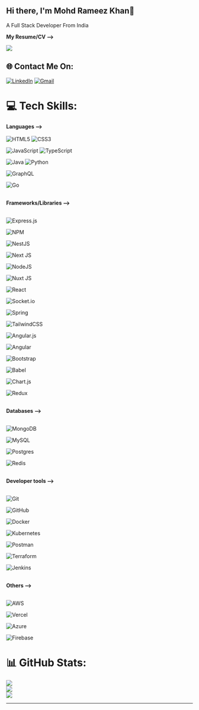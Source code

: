 ## Hi there, I'm Mohd Rameez Khan👋
A Full Stack Developer From India

<b>My Resume/CV --> </b>

[![](https://visitcount.itsvg.in/api?id=Rkhan2026&icon=0&color=1)](https://visitcount.itsvg.in)</br>

## 🌐 Contact Me On:
[![LinkedIn](https://img.shields.io/badge/LinkedIn-0A66C2.svg?style=for-the-badge&logo=LinkedIn&logoColor=white)](https://linkedin.com/in/mohd-rameez-khan-6934a5226) 
[![Gmail](https://img.shields.io/badge/Gmail-D14836?style=for-the-badge&logo=gmail&logoColor=white)](mailto:zkhan2026@gmail.com)

# 💻 Tech Skills:
<b>Languages --></b><br><br>
![HTML5](https://img.shields.io/badge/html5-%23E34F26.svg?style=for-the-badge&logo=html5&logoColor=white) 
![CSS3](https://img.shields.io/badge/css3-%231572B6.svg?style=for-the-badge&logo=css3&logoColor=white)

![JavaScript](https://img.shields.io/badge/javascript-%23323330.svg?style=for-the-badge&logo=javascript&logoColor=%23F7DF1E) 
![TypeScript](https://img.shields.io/badge/typescript-%23007ACC.svg?style=for-the-badge&logo=typescript&logoColor=white) 

![Java](https://img.shields.io/badge/java-%23ED8B00.svg?style=for-the-badge&logo=openjdk&logoColor=white) 
![Python](https://img.shields.io/badge/python-3670A0?style=for-the-badge&logo=python&logoColor=ffdd54) 

![GraphQL](https://img.shields.io/badge/-GraphQL-E10098?style=for-the-badge&logo=graphql&logoColor=white) 

![Go](https://img.shields.io/badge/go-%2300ADD8.svg?style=for-the-badge&logo=go&logoColor=white) 


<br><b>Frameworks/Libraries --></b><br><br>

![Express.js](https://img.shields.io/badge/express.js-%23404d59.svg?style=for-the-badge&logo=express&logoColor=%2361DAFB) 

![NPM](https://img.shields.io/badge/NPM-%23CB3837.svg?style=for-the-badge&logo=npm&logoColor=white) 

![NestJS](https://img.shields.io/badge/nestjs-%23E0234E.svg?style=for-the-badge&logo=nestjs&logoColor=white) 

![Next JS](https://img.shields.io/badge/Next-black?style=for-the-badge&logo=next.js&logoColor=white) 

![NodeJS](https://img.shields.io/badge/node.js-6DA55F?style=for-the-badge&logo=node.js&logoColor=white) 

![Nuxt JS](https://img.shields.io/badge/Nuxt-002E3B?style=for-the-badge&logo=nuxt.js&logoColor=#00DC82) 

![React](https://img.shields.io/badge/react-%2320232a.svg?style=for-the-badge&logo=react&logoColor=%2361DAFB) 

![Socket.io](https://img.shields.io/badge/Socket.io-black?style=for-the-badge&logo=socket.io&badgeColor=010101) 

![Spring](https://img.shields.io/badge/spring-%236DB33F.svg?style=for-the-badge&logo=spring&logoColor=white) 

![TailwindCSS](https://img.shields.io/badge/tailwindcss-%2338B2AC.svg?style=for-the-badge&logo=tailwind-css&logoColor=white) 

![Angular.js](https://img.shields.io/badge/angular.js-%23E23237.svg?style=for-the-badge&logo=angularjs&logoColor=white) 

![Angular](https://img.shields.io/badge/angular-%23DD0031.svg?style=for-the-badge&logo=angular&logoColor=white) 

![Bootstrap](https://img.shields.io/badge/bootstrap-%238511FA.svg?style=for-the-badge&logo=bootstrap&logoColor=white) 

![Babel](https://img.shields.io/badge/Babel-F9DC3e?style=for-the-badge&logo=babel&logoColor=black) 

![Chart.js](https://img.shields.io/badge/chart.js-F5788D.svg?style=for-the-badge&logo=chart.js&logoColor=white) 

![Redux](https://img.shields.io/badge/redux-%23593d88.svg?style=for-the-badge&logo=redux&logoColor=white) 


<br><b>Databases --></b><br><br>

![MongoDB](https://img.shields.io/badge/MongoDB-%234ea94b.svg?style=for-the-badge&logo=mongodb&logoColor=white) 

![MySQL](https://img.shields.io/badge/mysql-4479A1.svg?style=for-the-badge&logo=mysql&logoColor=white) 

![Postgres](https://img.shields.io/badge/postgres-%23316192.svg?style=for-the-badge&logo=postgresql&logoColor=white) 

![Redis](https://img.shields.io/badge/redis-%23DD0031.svg?style=for-the-badge&logo=redis&logoColor=white) 


<br><b>Developer tools --></b><br><br>

![Git](https://img.shields.io/badge/git-%23F05033.svg?style=for-the-badge&logo=git&logoColor=white) 

![GitHub](https://img.shields.io/badge/github-%23121011.svg?style=for-the-badge&logo=github&logoColor=white) 

![Docker](https://img.shields.io/badge/docker-%230db7ed.svg?style=for-the-badge&logo=docker&logoColor=white) 

![Kubernetes](https://img.shields.io/badge/kubernetes-%23326ce5.svg?style=for-the-badge&logo=kubernetes&logoColor=white) 

![Postman](https://img.shields.io/badge/Postman-FF6C37?style=for-the-badge&logo=postman&logoColor=white) 

![Terraform](https://img.shields.io/badge/terraform-%235835CC.svg?style=for-the-badge&logo=terraform&logoColor=white) 

![Jenkins](https://img.shields.io/badge/jenkins-%232C5263.svg?style=for-the-badge&logo=jenkins&logoColor=white) 


<br><b>Others --></b><br><br>

![AWS](https://img.shields.io/badge/AWS-%23FF9900.svg?style=for-the-badge&logo=amazon-aws&logoColor=white) 

![Vercel](https://img.shields.io/badge/vercel-%23000000.svg?style=for-the-badge&logo=vercel&logoColor=white) 

![Azure](https://img.shields.io/badge/azure-%230072C6.svg?style=for-the-badge&logo=microsoftazure&logoColor=white) 

![Firebase](https://img.shields.io/badge/firebase-a08021?style=for-the-badge&logo=firebase&logoColor=ffcd34)

# 📊 GitHub Stats:
![](https://github-readme-stats.vercel.app/api?username=Rkhan2026&theme=default&hide_border=false&include_all_commits=true&count_private=false)<br/>
![](https://github-readme-streak-stats.herokuapp.com/?user=Rkhan2026&theme=default&hide_border=false)<br/>
![](https://github-readme-stats.vercel.app/api/top-langs/?username=Rkhan2026&theme=default&hide_border=false&include_all_commits=true&count_private=false&layout=compact)

---
